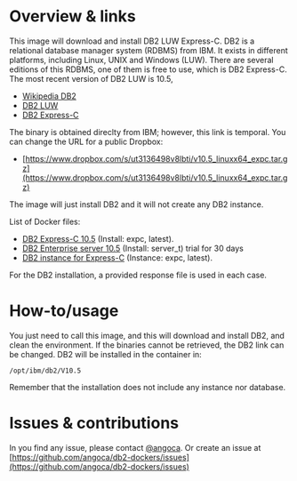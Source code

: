 # Overview & links

This image will download and install DB2 LUW Express-C.
DB2 is a relational database manager system (RDBMS) from IBM.
It exists in different platforms, including Linux, UNIX and Windows (LUW).
There are several editions of this RDBMS, one of them is free to use, which is
DB2 Express-C.
The most recent version of DB2 LUW is 10.5,

 * [Wikipedia DB2](https://en.wikipedia.org/wiki/IBM_DB2)
 * [DB2 LUW](http://www.ibm.com/software/data/db2/)
 * [DB2 Express-C](http://www.ibm.com/software/data/db2/express-c/download.html)

The binary is obtained direclty from IBM; however, this link is temporal.
You can change the URL for a public Dropbox:

 * [https://www.dropbox.com/s/ut3136498v8lbti/v10.5_linuxx64_expc.tar.gz](https://www.dropbox.com/s/ut3136498v8lbti/v10.5_linuxx64_expc.tar.gz)

The image will just install DB2 and it will not create any DB2 instance.

List of Docker files:

* [DB2 Express-C 10.5](https://github.com/angoca/db2-dockers/blob/master/install/10.5/expc/Dockerfile) (Install: expc, latest).
* [DB2 Enterprise server 10.5](https://github.com/angoca/db2-dockers/blob/master/install/10.5/server_t/Dockerfile) (Install: server_t) trial for 30 days
* [DB2 instance for Express-C](https://github.com/angoca/db2-dockers/blob/master/instance/expc/Dockerfile) (Instance: expc, latest).

For the DB2 installation, a provided response file is used in each case.

# How-to/usage

You just need to call this image, and this will download and install DB2, and
clean the environment. If the binaries cannot be retrieved, the DB2 link can be
changed.
DB2 will be installed in the container in:

    /opt/ibm/db2/V10.5

Remember that the installation does not include any instance nor database.

# Issues & contributions

In you find any issue, please contact [@angoca](https://twitter.com/angoca).
Or create an issue at
[https://github.com/angoca/db2-dockers/issues](https://github.com/angoca/db2-dockers/issues)

